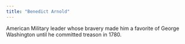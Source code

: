 ```yaml
---
title: "Benedict Arnold"
---
```

American Military leader whose bravery made him a favorite of George Washington until he committed treason in 1780.

